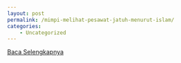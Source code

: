 ```yaml
---
layout: post
permalink: /mimpi-melihat-pesawat-jatuh-menurut-islam/
categories:
    - Uncategorized
---
```


[Baca Selengkapnya](/03)